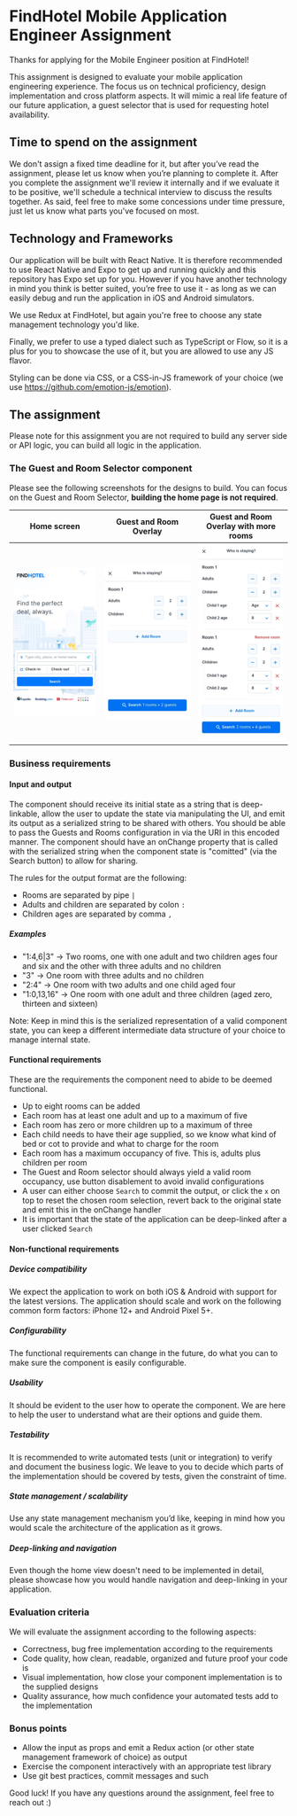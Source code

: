 # FindHotel Mobile Application Engineer Assignment

Thanks for applying for the Mobile Engineer position at FindHotel!

This assignment is designed to evaluate your mobile application engineering experience. The focus us on technical proficiency, design implementation and cross platform aspects. It will mimic a real life feature of our future application, a guest selector that is used for requesting hotel availability.

## Time to spend on the assignment

We don't assign a fixed time deadline for it, but after you’ve read the assignment, please let us know when you’re planning to complete it. After you complete the assignment we'll review it internally and if we evaluate it to be positive, we'll schedule a technical interview to discuss the results together. As said, feel free to make some concessions under time pressure, just let us know what parts you've focused on most.

## Technology and Frameworks

Our application will be built with React Native. It is therefore recommended to use React Native and Expo to get up and running quickly and this repository has Expo set up for you. However if you have another technology in mind you think is better suited, you’re free to use it - as long as we can easily debug and run the application in iOS and Android simulators.

We use Redux at FindHotel, but again you're free to choose any state management technology you'd like.

Finally, we prefer to use a typed dialect such as TypeScript or Flow, so it is a plus for you to showcase the use of it, but you are allowed to use any JS flavor.

Styling can be done via CSS, or a CSS-in-JS framework of your choice (we use <https://github.com/emotion-js/emotion>).

## The assignment

Please note for this assignment you are not required to build any server side or API logic, you can build all logic in the application.

### The Guest and Room Selector component

Please see the following screenshots for the designs to build. You can focus on the Guest and Room Selector, **building the home page is not required**.

| Home screen                     | Guest and Room Overlay                                                      | Guest and Room Overlay with more rooms                                                                         |
| ------------------------------- | --------------------------------------------------------------------------- | -------------------------------------------------------------------------------------------------------------- |
| ![Home](Home.jpg "Home screen") | ![Guest and Room Overlay](GuestPicker-Default.jpg "Guest and Room Overlay") | ![Guest and Room Overlay with more rooms](GuestPicker-More-Rooms.jpg "Guest and Room Overlay with more rooms") |

### Business requirements

#### Input and output

The component should receive its initial state as a string that is deep-linkable, allow the user to update the state via manipulating the UI, and emit its output as a serialized string to be shared with others. You should be able to pass the Guests and Rooms configuration in via the URI in this encoded manner. The component should have an onChange property that is called with the serialized string when the component state is "comitted" (via the Search button) to allow for sharing.

The rules for the output format are the following:

- Rooms are separated by pipe `|`
- Adults and children are separated by colon `:`
- Children ages are separated by comma `,`

##### Examples

- "1:4,6|3" → Two rooms, one with one adult and two children ages four and six and the other with three adults and no children
- "3" → One room with three adults and no children
- "2:4" → One room with two adults and one child aged four
- "1:0,13,16" → One room with one adult and three children (aged zero, thirteen and sixteen)

Note: Keep in mind this is the serialized representation of a valid component state, you can keep a different intermediate data structure of your choice to manage internal state.

#### Functional requirements

These are the requirements the component need to abide to be deemed functional.

- Up to eight rooms can be added
- Each room has at least one adult and up to a maximum of five
- Each room has zero or more children up to a maximum of three
- Each child needs to have their age supplied, so we know what kind of bed or cot to provide and what to charge for the room
- Each room has a maximum occupancy of five. This is, adults plus children per room
- The Guest and Room selector should always yield a valid room occupancy, use button disablement to avoid invalid configurations
- A user can either choose `Search` to commit the output, or click the `x` on top to reset the chosen room selection, revert back to the original state and emit this in the onChange handler
- It is important that the state of the application can be deep-linked after a user clicked `Search`

#### Non-functional requirements

##### Device compatibility

We expect the application to work on both iOS & Android with support for the latest versions.
The application should scale and work on the following common form factors: iPhone 12+ and Android Pixel 5+.

##### Configurability

The functional requirements can change in the future, do what you can to make sure the component is easily configurable.

##### Usability

It should be evident to the user how to operate the component. We are here to help the user to understand what are their options and guide them.

##### Testability

It is recommended to write automated tests (unit or integration) to verify and document the business logic.
We leave to you to decide which parts of the implementation should be covered by tests, given the constraint of time.

##### State management / scalability

Use any state management mechanism you’d like, keeping in mind how you would scale the architecture of the application as it grows.

##### Deep-linking and navigation

Even though the home view doesn't need to be implemented in detail, please showcase how you would handle navigation and deep-linking in your application.

### Evaluation criteria

We will evaluate the assignment according to the following aspects:

- Correctness, bug free implementation according to the requirements
- Code quality, how clean, readable, organized and future proof your code is
- Visual implementation, how close your component implementation is to the supplied designs
- Quality assurance, how much confidence your automated tests add to the implementation

### Bonus points

- Allow the input as props and emit a Redux action (or other state management framework of choice) as output
- Exercise the component interactively with an appropriate test library
- Use git best practices, commit messages and such

Good luck! If you have any questions around the assignment, feel free to reach out :)
